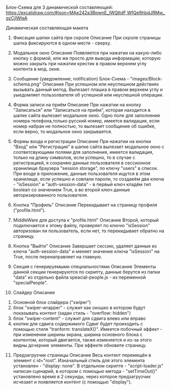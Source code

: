 
Блок-Схема для 3 динамической составляющей: https://excalidraw.com/#json=MAe242a3BpwnE_lWQttdF,WfQe9hbdJRMw_gzCjlWIeA



Динамическая составляющая макета
1. Фиксация шапки сайта при скроле
Описание
При скроле страницы шапка фиксируются в одном месте - сверху.

2. Модальное окно
Описание
Появляется при нажатии на какую-либо кнопку с формой, или же просто для вывода информации,
которую можно закрыть при нажатии крестик в правом верхнем углу контента в мод. окне.

3. Сообщение (уведомление, notification)
Блок-Схема - "images/Block-schema.png"
Описание
При успешном или неуспешном действиях вызывать данный метод. Вылезает плашка в правом верхнем углу и уыедомляет пользолвателя об успешной или неуспешной операции.

4. Форма записи на приём
Описание
При нажатии на кнопку "Записаться" или "Записаться на приём", которая находится в шапке сайта вылезает
модальное окно. Одно поле для заполнения номера телефона,только русский номер,
имеется валидация, если номер набран не полностью, то вылезает сообщение об ошибке, если верно, то модальное окно закрывается.

5. Формы входа и регистрации
Описание
При нажатии на кнопки "Вход" или "Регистрация" в шапке сайта вылезает модальное окно с соответсвующими полями для заполнения, имеется валидация, только на длину символов, если успешно, то в случае с регистрацией, я сохраняю данные пользователя в сессионное хранилище браузера "session storage", по ключу "users" в список. При входе в приложение, данные пользователя ищутся в этом хранилище, если успешно и совпали пароли, то создаеём два ключа - "isSession" и "auth-session-data" - в первый ключ кладём тип boolean со значением True, а во второй ключ данные авторизированного пользователя.

6. Кнопка "Профиль"
Описание
Перекидывает на страницу профиля ("profile.html").

7. MiddleWare для доступа к "profile.html"
Описание
Второй, который подключается к этому файлу, проверяет по ключю "isSession" авторизован ли пользователь, если нет, то перекидывает обратно на страницу.

8. Кнопка "Выйти"
Описание
Завершает сессию, удаляет данные из ключа "auth-session-data" и меняет значение ключа "isSession" на True, после перенаправляет на главную.

9. Секция с генерируемыми специальностями
Описание
Элементы данной секции генерируются по скрипту, данные берутся из папки "data" из отдельно файла speacial-people.js - из переменной "specialPeople".

10. Слайдер
Описание
1) Основной блок слайдера ("swiper")
2) блок "swiper-wrapper" - служит как окошко в котором будут показывать контент (задан стиль - "overflow: hidden")
3) блок "swiper-content" - служит для сдвига влево или вправо
4) кнопки для сдвига содержимого
Сдвиг будет проиходить с помощью стиля "tranform: translateX()".
Имеется побочный эффект - при изменении ширины экрана, ширина основного блока с контентом, который двигается, также изменяется и из-за этого видны дочерние элементы. При эффекте обновите страницу.

11. Предзагрузчик страницы
Описание
Весь контент перемещён в элемент с id="root". Изначальный стиль для этого элемента установлен - "display: none". В отдельном скрипте - "script-loader.js" написан сценарий, в котором с помощью метода - "setTimeOut()" установлено время в 2 секунды, через которое предзагрузчик исчезает и появляется контент (с помощью "display").

